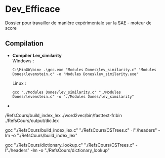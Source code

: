 # Dev_Efficace
Dossier pour travailler de manière expérimentale sur la SAE - moteur de score

## Compilation

- **Compiler Lev_similarity**
    <br>Windows :
    ```
    C:\MinGW\bin> .\gcc.exe "Modules Dones\lev_similarity.c" "Modules Dones\levenstein.c" -o "Modules Dones\lev_similarity.exe"
    ```
    Linux :
    ```
    gcc "./Modules Dones/lev_similarity.c" "./Modules Dones/levenstein.c" -o "./Modules Dones/lev_similarity"
    ```
- 

/RefsCours/build_index_lex ./word2vec/bin/fasttext-fr.bin ./RefsCours/output/dic.lex

gcc "./RefsCours/build_index_lex.c" "./RefsCours/CSTrees.c" -I"./headers" -lm -o "./RefsCours/build_index_lex"


gcc "./RefsCours/dictionary_lookup.c" "./RefsCours/CSTrees.c" -I"./headers" -lm -o "./RefsCours/dictionary_lookup"

